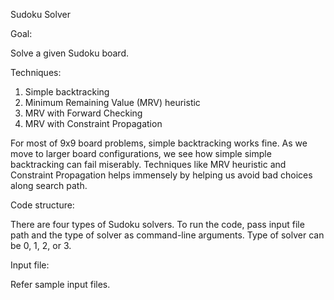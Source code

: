 Sudoku Solver

Goal:

Solve a given Sudoku board.

Techniques:

1. Simple backtracking
2. Minimum Remaining Value (MRV) heuristic
3. MRV with Forward Checking
4. MRV with Constraint Propagation

For most of 9x9 board problems, simple backtracking works fine. As we move to larger board configurations, we see how simple simple backtracking can fail miserably. Techniques like MRV heuristic and Constraint Propagation helps immensely by helping us avoid bad choices along search path.

Code structure:

There are four types of Sudoku solvers. To run the code, pass input file path and the type of solver as command-line arguments. Type of solver can be 0, 1, 2, or 3.

Input file:

Refer sample input files.



